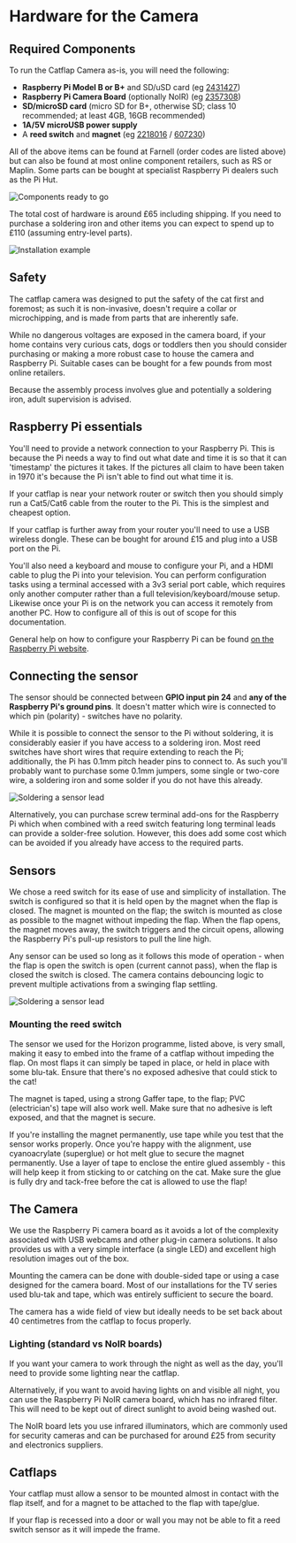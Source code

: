 
# Hardware for the Camera

## Required Components

To run the Catflap Camera as-is, you will need the following:

* **Raspberry Pi Model B or B+** and SD/uSD card (eg [2431427](http://uk.farnell.com/raspberry-pi/raspberry-modb-8gb-usd/raspberry-pi-model-b-8gb-noobs/dp/2431427))
* **Raspberry Pi Camera Board** (optionally NoIR) (eg [2357308](http://uk.farnell.com/raspberry-pi/rpi-noir-camera-board/raspberry-pi-noir-camera-board/dp/2357308))
* **SD/microSD card** (micro SD for B+, otherwise SD; class 10 recommended; at least 4GB, 16GB recommended)
* **1A/5V microUSB power supply**
* A **reed switch** and **magnet** (eg [2218016](http://uk.farnell.com/jsp/search/productdetail.jsp?CMP=i-ddd7-00001003&sku=2218016) / [607230](http://uk.farnell.com/jsp/search/productdetail.jsp?CMP=i-ddd7-00001003&sku=607230))

All of the above items can be found at Farnell (order codes are listed above) but can also be found at most online component retailers, such as RS or Maplin. Some parts can be bought at specialist Raspberry Pi dealers such as the Pi Hut.

![Components ready to go](https://github.com/JamesHarrison/catflap-camera/raw/master/docs/images/pi_cam_prebuild.jpg "A Pi and camera ready to begin")

The total cost of hardware is around £65 including shipping. If you need to purchase a soldering iron and other items you can expect to spend up to £110 (assuming entry-level parts).

![Installation example](https://github.com/JamesHarrison/catflap-camera/raw/master/docs/images/example.jpg "An example of an installed camera")

## Safety

The catflap camera was designed to put the safety of the cat first and foremost; as such it is non-invasive, doesn't require a collar or microchipping, and is made from parts that are inherently safe.

While no dangerous voltages are exposed in the camera board, if your home contains very curious cats, dogs or toddlers then you should consider purchasing or making a more robust case to house the camera and Raspberry Pi. Suitable cases can be bought for a few pounds from most online retailers.

Because the assembly process involves glue and potentially a soldering iron, adult supervision is advised.

## Raspberry Pi essentials

You'll need to provide a network connection to your Raspberry Pi. This is because the Pi needs a way to find out what date and time it is so that it can 'timestamp' the pictures it takes. If the pictures all claim to have been taken in 1970 it's because the Pi isn't able to find out what time it is.

If your catflap is near your network router or switch then you should simply run a Cat5/Cat6 cable from the router to the Pi. This is the simplest and cheapest option.

If your catflap is further away from your router you'll need to use a USB wireless dongle. These can be bought for around £15 and plug into a USB port on the Pi.

You'll also need a keyboard and mouse to configure your Pi, and a HDMI cable to plug the Pi into your television. You can perform configuration tasks using a terminal accessed with a 3v3 serial port cable, which requires only another computer rather than a full television/keyboard/mouse setup. Likewise once your Pi is on the network you can access it remotely from another PC. How to configure all of this is out of scope for this documentation.

General help on how to configure your Raspberry Pi can be found [on the Raspberry Pi website](http://www.raspberrypi.org/help/).

## Connecting the sensor

The sensor should be connected between **GPIO input pin 24** and **any of the Raspberry Pi's ground pins**. It doesn't matter which wire is connected to which pin (polarity) - switches have no polarity.

While it is possible to connect the sensor to the Pi without soldering, it is considerably easier if you have access to a soldering iron. Most reed switches have short wires that require extending to reach the Pi; additionally, the Pi has 0.1mm pitch header pins to connect to. As such you'll probably want to purchase some 0.1mm jumpers, some single or two-core wire, a soldering iron and some solder if you do not have this already.

![Soldering a sensor lead](https://github.com/JamesHarrison/catflap-camera/raw/master/docs/images/sensorsoldering.jpg "Soldering a sensor lead to a 0.1\" header")

Alternatively, you can purchase screw terminal add-ons for the Raspberry Pi which when combined with a reed switch featuring long terminal leads can provide a solder-free solution. However, this does add some cost which can be avoided if you already have access to the required parts.

## Sensors

We chose a reed switch for its ease of use and simplicity of installation. The switch is configured so that it is held open by the magnet when the flap is closed. The magnet is mounted on the flap; the switch is mounted as close as possible to the magnet without impeding the flap. When the flap opens, the magnet moves away, the switch triggers and the circuit opens, allowing the Raspberry Pi's pull-up resistors to pull the line high.

Any sensor can be used so long as it follows this mode of operation - when the flap is open the switch is open (current cannot pass), when the flap is closed the switch is closed. The camera contains debouncing logic to prevent multiple activations from a swinging flap settling.

![Soldering a sensor lead](https://github.com/JamesHarrison/catflap-camera/raw/master/docs/images/sensor.jpg "An example sensor with lead soldered")


### Mounting the reed switch

The sensor we used for the Horizon programme, listed above, is very small, making it easy to embed into the frame of a catflap without impeding the flap. On most flaps it can simply be taped in place, or held in place with some blu-tak. Ensure that there's no exposed adhesive that could stick to the cat!

The magnet is taped, using a strong Gaffer tape, to the flap; PVC (electrician's) tape will also work well. Make sure that no adhesive is left exposed, and that the magnet is secure. 

If you're installing the magnet permanently, use tape while you test that the sensor works properly. Once you're happy with the alignment, use cyanoacrylate (superglue) or hot melt glue to secure the magnet permanently. Use a layer of tape to enclose the entire glued assembly - this will help keep it from sticking to or catching on the cat. Make sure the glue is fully dry and tack-free before the cat is allowed to use the flap!

## The Camera

We use the Raspberry Pi camera board as it avoids a lot of the complexity associated with USB webcams and other plug-in camera solutions. It also provides us with a very simple interface (a single LED) and excellent high resolution images out of the box.

Mounting the camera can be done with double-sided tape or using a case designed for the camera board. Most of our installations for the TV series used blu-tak and tape, which was entirely sufficient to secure the board.

The camera has a wide field of view but ideally needs to be set back about 40 centimetres from the catflap to focus properly.

### Lighting (standard vs NoIR boards)

If you want your camera to work through the night as well as the day, you'll need to provide some lighting near the catflap. 

Alternatively, if you want to avoid having lights on and visible all night, you can use the Raspberry Pi NoIR camera board, which has no infrared filter. This will need to be kept out of direct sunlight to avoid being washed out. 

The NoIR board lets you use infrared illuminators, which are commonly used for security cameras and can be purchased for around £25 from security and electronics suppliers.

## Catflaps

Your catflap must allow a sensor to be mounted almost in contact with the flap itself, and for a magnet to be attached to the flap with tape/glue.

If your flap is recessed into a door or wall you may not be able to fit a reed switch sensor as it will impede the frame.

